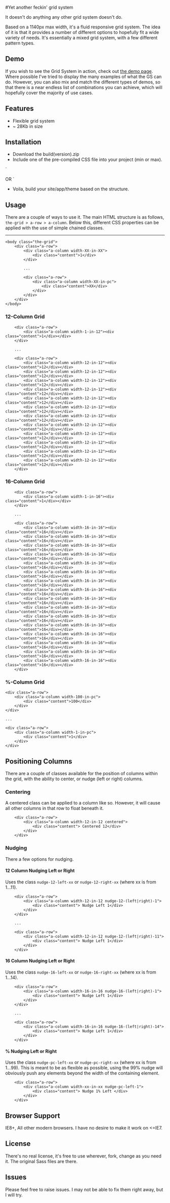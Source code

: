 #Yet another feckin' grid system

It doesn't do anything any other grid system doesn't do. 

Based on a 1140px max width, it's a fluid responsive grid system. The idea of it is that it provides a number of different options to hopefully fit a wide variety of needs. It's essentially a mixed grid system, with a few different pattern types. 

## Demo
If you wish to see the Grid System in action, check out <a href="http://yafgs.wolfhound.ie/" target="_blank">the demo page</a>. Where possible I've tried to display the many examples of what the GS can do. However, you can also mix and match the different types of demos, so that there is a near endless list of combinations you can achieve, which will hopefully cover the majority of use cases. 

## Features

* Flexible grid system
* ~ 28Kb in size

## Installation
* Download the build(version).zip
* Include one of the pre-compiled CSS file into your project (min or max). 

`
<link rel="stylesheet" href="css/yafgs.max.css">
OR
<link rel="stylesheet" href="css/yafgs.min.css">
`

* Voila, build your site/app/theme based on the structure. 

## Usage
There are a couple of ways to use it. The main HTML structure is as follows, ``` the-grid > a-row > a-column ```. Below this, different CSS properties can be applied with the use of simple chained classes.

***


```
<body class="the-grid">
	<div class="a-row">
		<div class="a-column width-XX-in-XX">
			<div class="content">1</div>
		</div>

		...

		<div class="a-row">
			<div class="a-column width-XX-in-pc">
				<div class="content">XX</div>
			</div>
		</div>            
	</div>
</body>
```

### 12-Column Grid
```
	<div class="a-row">
		<div class="a-column width-1-in-12"><div class="content">1</div></div>            
	</div>

	...

	<div class="a-row">
		<div class="a-column width-12-in-12"><div class="content">12</div></div>            
		<div class="a-column width-12-in-12"><div class="content">12</div></div>            
		<div class="a-column width-12-in-12"><div class="content">12</div></div>            
		<div class="a-column width-12-in-12"><div class="content">12</div></div>            
		<div class="a-column width-12-in-12"><div class="content">12</div></div>            
		<div class="a-column width-12-in-12"><div class="content">12</div></div>
		<div class="a-column width-12-in-12"><div class="content">12</div></div>            
		<div class="a-column width-12-in-12"><div class="content">12</div></div>            
		<div class="a-column width-12-in-12"><div class="content">12</div></div>            
		<div class="a-column width-12-in-12"><div class="content">12</div></div>            
		<div class="a-column width-12-in-12"><div class="content">12</div></div>            
		<div class="a-column width-12-in-12"><div class="content">12</div></div>            
	</div>
```

### 16-Column Grid
```
	<div class="a-row">
		<div class="a-column width-1-in-16"><div class="content">1</div></div>            
	</div>

	...

	<div class="a-row">
		<div class="a-column width-16-in-16"><div class="content">16</div></div>            
		<div class="a-column width-16-in-16"><div class="content">16</div></div>            
		<div class="a-column width-16-in-16"><div class="content">16</div></div>            
		<div class="a-column width-16-in-16"><div class="content">16</div></div>            
		<div class="a-column width-16-in-16"><div class="content">16</div></div>            
		<div class="a-column width-16-in-16"><div class="content">16</div></div>
		<div class="a-column width-16-in-16"><div class="content">16</div></div>            
		<div class="a-column width-16-in-16"><div class="content">16</div></div>            
		<div class="a-column width-16-in-16"><div class="content">16</div></div>            
		<div class="a-column width-16-in-16"><div class="content">16</div></div>            
		<div class="a-column width-16-in-16"><div class="content">16</div></div>            
		<div class="a-column width-16-in-16"><div class="content">16</div></div>            
		<div class="a-column width-16-in-16"><div class="content">16</div></div>            
		<div class="a-column width-16-in-16"><div class="content">16</div></div>           
		<div class="a-column width-16-in-16"><div class="content">16</div></div>           
		<div class="a-column width-16-in-16"><div class="content">16</div></div>           
	</div>
```

### %-Column Grid
```
<div class="a-row">
	<div class="a-column width-100-in-pc">
		<div class="content">100</div>
	</div>
</div>

...

<div class="a-row">
	<div class="a-column width-1-in-pc">
		<div class="content">1</div>
	</div>
</div>

```
## Positioning Columns 
There are a couple of classes available for the position of columns within the grid, with the ability to center, or nudge (left or right) columns. 

### Centering

A centered class can be applied to a column like so. However, it will cause all other columns in that row to float beneath it. 

```
	<div class="a-row">
		<div class="a-column width-12-in-12 centered">
			<div class="content"> Centered 12</div>
		</div>
	</div>
```

### Nudging
There a few options for nudging. 

#### 12 Column Nudging Left or Right
Uses the class `nudge-12-left-xx` or `nudge-12-right-xx` (where xx is from 1...11).

```
	<div class="a-row">
		<div class="a-column width-12-in-12 nudge-12-(left|right)-1">
			<div class="content"> Nudge Left 1</div>
		</div>
	</div>

	...

	<div class="a-row">
		<div class="a-column width-12-in-12 nudge-12-(left|right)-11">
			<div class="content"> Nudge Left 1</div>
		</div>
	</div>	
```

#### 16 Column Nudging Left or Right
Uses the class `nudge-16-left-xx` or `nudge-16-right-xx` (where xx is from 1...14).

```
	<div class="a-row">
		<div class="a-column width-16-in-16 nudge-16-(left|right)-1">
			<div class="content"> Nudge Left 1</div>
		</div>
	</div>

	...

	<div class="a-row">
		<div class="a-column width-16-in-16 nudge-16-(left|right)-14">
			<div class="content"> Nudge Left 1</div>
		</div>
	</div>	
```

#### % Nudging Left or Right
Uses the class `nudge-pc-left-xx` or `nudge-pc-right-xx` (where xx is from 1...99). This is meant to be as flexible as possible, using the 99% nudge will obviously push any elements beyond the width of the containing element. 

```
	<div class="a-row">
		<div class="a-column width-xx-in-xx nudge-pc-left-1">
			<div class="content"> Nudge 1% Left </div>
		</div>
	</div>
```


## Browser Support
IE8+, All other modern browsers. I have no desire to make it work on <=IE7.

## License
There's no real license, it's free to use wherever, fork, change as you need it. The original Sass files are there. 

## Issues
Please feel free to raise issues. I may not be able to fix them right away, but I will try. 
